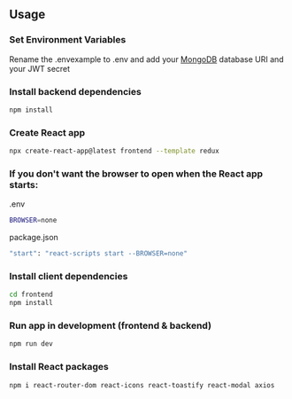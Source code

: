 ## Usage

### Set Environment Variables

Rename the .envexample to .env and add your [MongoDB](https://www.mongodb.com/) database URI and your JWT secret

### Install backend dependencies

```bash
npm install
```

### Create React app

```bash
npx create-react-app@latest frontend --template redux
```

### If you don't want the browser to open when the React app starts:

.env

```bash
BROWSER=none
```

package.json

```bash
"start": "react-scripts start --BROWSER=none"
```

### Install client dependencies

```bash
cd frontend
npm install
```

### Run app in development (frontend & backend)

```bash
npm run dev
```

### Install React packages

```bash
npm i react-router-dom react-icons react-toastify react-modal axios
```
